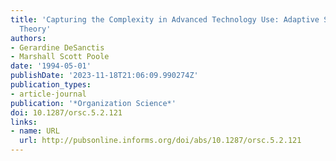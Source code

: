 ```yaml
---
title: 'Capturing the Complexity in Advanced Technology Use: Adaptive Structuration
  Theory'
authors:
- Gerardine DeSanctis
- Marshall Scott Poole
date: '1994-05-01'
publishDate: '2023-11-18T21:06:09.990274Z'
publication_types:
- article-journal
publication: '*Organization Science*'
doi: 10.1287/orsc.5.2.121
links:
- name: URL
  url: http://pubsonline.informs.org/doi/abs/10.1287/orsc.5.2.121
---
```

